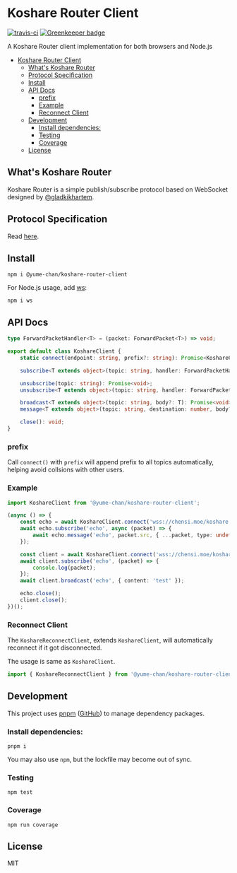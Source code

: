 # Koshare Router Client

[![travis-ci](https://travis-ci.org/yume-chan/koshare-router-client-js.svg?branch=master)](https://travis-ci.org/yume-chan/koshare-router-client-js) [![Greenkeeper badge](https://badges.greenkeeper.io/yume-chan/koshare-router-client-js.svg)](https://greenkeeper.io/)

A Koshare Router client implementation for both browsers and Node.js

- [Koshare Router Client](#Koshare-Router-Client)
  - [What's Koshare Router](#Whats-Koshare-Router)
  - [Protocol Specification](#Protocol-Specification)
  - [Install](#Install)
  - [API Docs](#API-Docs)
    - [prefix](#prefix)
    - [Example](#Example)
    - [Reconnect Client](#Reconnect-Client)
  - [Development](#Development)
    - [Install dependencies:](#Install-dependencies)
    - [Testing](#Testing)
    - [Coverage](#Coverage)
  - [License](#License)

## What's Koshare Router

Koshare Router is a simple publish/subscribe protocol based on WebSocket designed by [@gladkikhartem](https://github.com/gladkikhartem).

## Protocol Specification

Read [here](https://github.com/yume-chan/koshare-router-nodejs/blob/master/docs/protocol-specification.md).

## Install

``` shell
npm i @yume-chan/koshare-router-client
```

For Node.js usage, add [ws](https://github.com/websockets/ws):

``` shell
npm i ws
```

## API Docs

``` ts
type ForwardPacketHandler<T> = (packet: ForwardPacket<T>) => void;

export default class KoshareClient {
    static connect(endpoint: string, prefix?: string): Promise<KoshareClient>;

    subscribe<T extends object>(topic: string, handler: ForwardPacketHandler<T>): Promise<void>;

    unsubscribe(topic: string): Promise<void>;
    unsubscribe<T extends object>(topic: string, handler: ForwardPacketHandler<T>): Promise<void>;

    broadcast<T extends object>(topic: string, body?: T): Promise<void>;
    message<T extends object>(topic: string, destination: number, body?: T): Promise<void>;

    close(): void;
}
```

### prefix

Call `connect()` with `prefix` will append prefix to all topics automatically, helping avoid collsions with other users.

### Example

``` ts
import KoshareClient from '@yume-chan/koshare-router-client';

(async () => {
    const echo = await KoshareClient.connect('wss://chensi.moe/koshare');
    await echo.subscribe('echo', async (packet) => {
        await echo.message('echo', packet.src, { ...packet, type: undefined, topic: undefined, src: undefined, dst: undefined });
    });

    const client = await KoshareClient.connect('wss://chensi.moe/koshare');
    await client.subscribe('echo', (packet) => {
        console.log(packet);
    });
    await client.broadcast('echo', { content: 'test' });

    echo.close();
    client.close();
})();
```

### Reconnect Client

The `KoshareReconnectClient`, extends `KoshareClient`, will automatically reconnect if it got disconnected.

The usage is same as `KoshareClient`.

``` ts
import { KoshareReconnectClient } from '@yume-chan/koshare-router-client';
```

## Development

This project uses [pnpm](https://pnpm.js.org/) ([GitHub](https://github.com/pnpm/pnpm)) to manage dependency packages.

### Install dependencies:

``` shell
pnpm i
```

You may also use `npm`, but the lockfile may become out of sync.

### Testing

``` shell
npm test
```

### Coverage

``` shell
npm run coverage
```

## License

MIT
